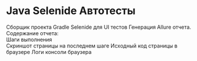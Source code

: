# Java Selenide Автотесты
Сборщик проекта Gradle
Selenide для UI тестов 
Генерация Allure отчета.  
Содержание отчета:  
Шаги выполнения  
Скриншот страницы на последнем шаге
Исходный код страницы в браузере
Логи консоли браузера
